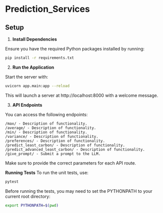 # Prediction_Services

## Setup

1. **Install Dependencies**

Ensure you have the required Python packages installed by running:
```bash
pip install -r requirements.txt
```

2. **Run the Application**

Start the server with:

```bash
uvicorn app.main:app --reload
```
This will launch a server at http://localhost:8000 with a welcome message.

3. **API Endpoints**

You can access the following endpoints:

    /max/ - Description of functionality.
    /average/ - Description of functionality.
    /min/ - Description of functionality.
    /variance/ - Description of functionality.
    /preferences/ - Description of functionality.
    /predict_least_carbon/ - Description of functionality.
    /predict_advanced_least_carbon/ - Description of functionality.
    /give_prompt/ - Submit a prompt to the LLM.
Make sure to provide the correct parameters for each API route.

**Running Tests**
To run the unit tests, use:

```bash
pytest
```
Before running the tests, you may need to set the PYTHONPATH to your current root directory:

```bash
export PYTHONPATH=$(pwd)
```